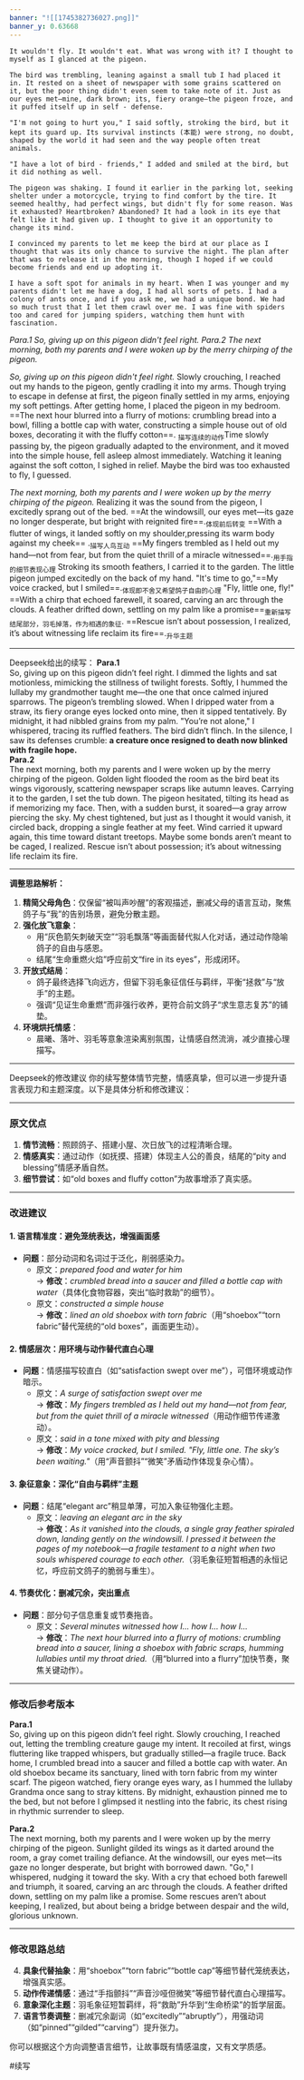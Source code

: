 ```yaml
---
banner: "![[1745382736027.png]]"
banner_y: 0.63668
---
```


```
It wouldn't fly. It wouldn't eat. What was wrong with it? I thought to myself as I glanced at the pigeon.
 
The bird was trembling, leaning against a small tub I had placed it in. It rested on a sheet of newspaper with some grains scattered on it, but the poor thing didn't even seem to take note of it. Just as our eyes met—mine, dark brown; its, fiery orange—the pigeon froze, and it puffed itself up in self - defense.
 
"I'm not going to hurt you," I said softly, stroking the bird, but it kept its guard up. Its survival instincts (本能) were strong, no doubt, shaped by the world it had seen and the way people often treat animals.
 
"I have a lot of bird - friends," I added and smiled at the bird, but it did nothing as well.
 
The pigeon was shaking. I found it earlier in the parking lot, seeking shelter under a motorcycle, trying to find comfort by the tire. It seemed healthy, had perfect wings, but didn't fly for some reason. Was it exhausted? Heartbroken? Abandoned? It had a look in its eye that felt like it had given up. I thought to give it an opportunity to change its mind.
 
I convinced my parents to let me keep the bird at our place as I thought that was its only chance to survive the night. The plan after that was to release it in the morning, though I hoped if we could become friends and end up adopting it.
 
I have a soft spot for animals in my heart. When I was younger and my parents didn't let me have a dog, I had all sorts of pets. I had a colony of ants once, and if you ask me, we had a unique bond. We had so much trust that I let them crawl over me. I was fine with spiders too and cared for jumping spiders, watching them hunt with fascination.
```
*Para.1 So, giving up on this pigeon didn't feel right.*
*Para.2 The next morning, both my parents and I were woken up by the merry chirping of the pigeon.*

*So, giving up on this pigeon didn't feel right.* Slowly crouching, I reached out my hands to the pigeon, gently cradling it into my arms. Though trying to escape in defense at first, the pigeon finally settled in my arms, enjoying my soft pettings. After getting home, I placed the pigeon in my bedroom. ==The next hour blurred into a flurry of motions: crumbling bread into a bowl, filling a bottle cap with water, constructing a simple house out of old boxes, decorating it with the fluffy cotton==. <sub>描写连续的动作</sub>Time slowly passing by, the pigeon gradually adapted to the environment, and it moved into the simple house, fell asleep almost immediately. Watching it leaning against the soft cotton, I sighed in relief. Maybe the bird was too exhausted to fly, I guessed.
 
*The next morning, both my parents and I were woken up by the merry chirping of the pigeon.* Realizing it was the sound from the pigeon, I excitedly sprang out of the bed. ==At the windowsill, our eyes met—its gaze no longer desperate, but bright with reignited fire==.<sub>体现前后转变</sub> ==With a flutter of wings, it landed softly on my shoulder,pressing its warm body against my cheek== .<sub>描写人鸟互动</sub> ==My fingers trembled as I held out my hand—not from fear, but from the quiet thrill of a miracle witnessed==.<sub>用手指的细节表现心理</sub>  Stroking its smooth feathers, I carried it to the garden. The little pigeon jumped excitedly on the back of my hand. "It's time to go,"==My voice cracked, but I smiled==.<sub>体现即不舍又希望鸽子自由的心理</sub> "Fly, little one, fly!" ==With a chirp that echoed farewell, it soared, carving an arc through the clouds. A feather drifted down, settling on my palm like a promise==<sub>重新描写结尾部分，羽毛掉落，作为相遇的象征</sub>. ==Rescue isn’t about possession, I realized, it’s about witnessing life reclaim its fire==.<sub>升华主题</sub>

--- 

Deepseek给出的续写：
**Para.1**  
So, giving up on this pigeon didn’t feel right. I dimmed the lights and sat motionless, mimicking the stillness of twilight forests. Softly, I hummed the lullaby my grandmother taught me—the one that once calmed injured sparrows. The pigeon’s trembling slowed. When I dripped water from a straw, its fiery orange eyes locked onto mine, then it sipped tentatively. By midnight, it had nibbled grains from my palm. "You’re not alone," I whispered, tracing its ruffled feathers. The bird didn’t flinch. In the silence, I saw its defenses crumble: **a creature once resigned to death now blinked with fragile hope.**  
**Para.2**  
The next morning, both my parents and I were woken up by the merry chirping of the pigeon. Golden light flooded the room as the bird beat its wings vigorously, scattering newspaper scraps like autumn leaves. Carrying it to the garden, I set the tub down. The pigeon hesitated, tilting its head as if memorizing my face. Then, with a sudden burst, it soared—a gray arrow piercing the sky. My chest tightened, but just as I thought it would vanish, it circled back, dropping a single feather at my feet. Wind carried it upward again, this time toward distant treetops. Maybe some bonds aren’t meant to be caged, I realized. Rescue isn’t about possession; it’s about witnessing life reclaim its fire.  

---

**调整思路解析：**  
1. **精简父母角色**：仅保留“被叫声吵醒”的客观描述，删减父母的语言互动，聚焦鸽子与“我”的告别场景，避免分散主题。  
2. **强化放飞意象**：  
   - 用“灰色箭矢刺破天空”“羽毛飘落”等画面替代拟人化对话，通过动作隐喻鸽子的自由与感恩。  
   - 结尾“生命重燃火焰”呼应前文“fire in its eyes”，形成闭环。  
3. **开放式结局**：  
   - 鸽子最终选择飞向远方，但留下羽毛象征信任与羁绊，平衡“拯救”与“放手”的主题。  
   - 强调“见证生命重燃”而非强行收养，更符合前文鸽子“求生意志复苏”的铺垫。  
4. **环境烘托情感**：  
   - 晨曦、落叶、羽毛等意象渲染离别氛围，让情感自然流淌，减少直接心理描写。

---
Deepseek的修改建议
你的续写整体情节完整，情感真挚，但可以进一步提升语言表现力和主题深度。以下是具体分析和修改建议：

---

### **原文优点**
1. **情节流畅**：照顾鸽子、搭建小屋、次日放飞的过程清晰合理。
2. **情感真实**：通过动作（如抚摸、搭建）体现主人公的善良，结尾的“pity and blessing”情感矛盾自然。
3. **细节尝试**：如“old boxes and fluffy cotton”为故事增添了真实感。

---

### **改进建议**

#### **1. 语言精准度：避免笼统表达，增强画面感**
- **问题**：部分动词和名词过于泛化，削弱感染力。
  - 原文：*prepared food and water for him*  
    → **修改**：*crumbled bread into a saucer and filled a bottle cap with water*（具体化食物容器，突出“临时救助”的细节）。
  - 原文：*constructed a simple house*  
    → **修改**：*lined an old shoebox with torn fabric*（用“shoebox”“torn fabric”替代笼统的“old boxes”，画面更生动）。

#### **2. 情感层次：用环境与动作替代直白心理**
- **问题**：情感描写较直白（如“satisfaction swept over me”），可借环境或动作暗示。
  - 原文：*A surge of satisfaction swept over me*  
    → **修改**：*My fingers trembled as I held out my hand—not from fear, but from the quiet thrill of a miracle witnessed*（用动作细节传递激动）。
  - 原文：*said in a tone mixed with pity and blessing*  
    → **修改**：*My voice cracked, but I smiled. "Fly, little one. The sky’s been waiting."*（用“声音颤抖”“微笑”矛盾动作体现复杂心情）。

#### **3. 象征意象：深化“自由与羁绊”主题**
- **问题**：结尾“elegant arc”稍显单薄，可加入象征物强化主题。
  - 原文：*leaving an elegant arc in the sky*  
    → **修改**：*As it vanished into the clouds, a single gray feather spiraled down, landing gently on the windowsill. I pressed it between the pages of my notebook—a fragile testament to a night when two souls whispered courage to each other.*（羽毛象征短暂相遇的永恒记忆，呼应前文鸽子的脆弱与重生）。

#### **4. 节奏优化：删减冗余，突出重点**
- **问题**：部分句子信息重复或节奏拖沓。
  - 原文：*Several minutes witnessed how I... how I... how I...*  
    → **修改**：*The next hour blurred into a flurry of motions: crumbling bread into a saucer, lining a shoebox with fabric scraps, humming lullabies until my throat dried.*（用“blurred into a flurry”加快节奏，聚焦关键动作）。

---

### **修改后参考版本**

**Para.1**  
So, giving up on this pigeon didn’t feel right. Slowly crouching, I reached out, letting the trembling creature gauge my intent. It recoiled at first, wings fluttering like trapped whispers, but gradually stilled—a fragile truce. Back home, I crumbled bread into a saucer and filled a bottle cap with water. An old shoebox became its sanctuary, lined with torn fabric from my winter scarf. The pigeon watched, fiery orange eyes wary, as I hummed the lullaby Grandma once sang to stray kittens. By midnight, exhaustion pinned me to the bed, but not before I glimpsed it nestling into the fabric, its chest rising in rhythmic surrender to sleep.  

**Para.2**  
The next morning, both my parents and I were woken up by the merry chirping of the pigeon. Sunlight gilded its wings as it darted around the room, a gray comet trailing defiance. At the windowsill, our eyes met—its gaze no longer desperate, but bright with borrowed dawn. "Go," I whispered, nudging it toward the sky. With a cry that echoed both farewell and triumph, it soared, carving an arc through the clouds. A feather drifted down, settling on my palm like a promise. Some rescues aren’t about keeping, I realized, but about being a bridge between despair and the wild, glorious unknown.  

---

### **修改思路总结**
4. **具象代替抽象**：用“shoebox”“torn fabric”“bottle cap”等细节替代笼统表达，增强真实感。  
5. **动作传递情感**：通过“手指颤抖”“声音沙哑但微笑”等细节替代直白心理描写。  
6. **意象深化主题**：羽毛象征短暂羁绊，将“救助”升华到“生命桥梁”的哲学层面。  
7. **语言节奏调整**：删减冗余副词（如“excitedly”“abruptly”），用强动词（如“pinned”“gilded”“carving”）提升张力。  

你可以根据这个方向调整语言细节，让故事既有情感温度，又有文学质感。

#续写